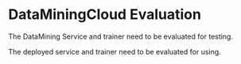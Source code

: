 # DataMiningCloud Evaluation

The DataMining Service and trainer need to be evaluated for testing.

The deployed service and trainer need to be evaluated for using.
